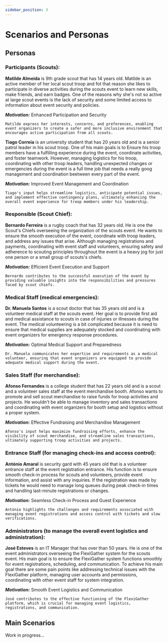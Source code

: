 ```yaml
---
sidebar_position: 3
---
```


# Scenarios and Personas

## Personas

### Participants (Scouts):
    
**Matilde Almeida** is 9th grade scout that has 14 years old. Matilde is an active member of her local scout troop and fot that reason she likes to participate in diverse activities during the scouts event to learn new skills, make friends, and earn badges.
One of the reasons why she's not so active at large scout events is the lack of security and some limited access to information about event security and policies.

**_Motivation:_** Enhanced Participation and Security

    Matilde express her interests, concerns, and preferences, enabling event organizers to create a safer and more inclusive environment that encourages active participation from all scouts.

**Tiago Correia** is an university student that has 20 years old and is a senior patrol leader in his scout troop. One of his main goals is to  Ensure his troop members have a fulfilling experience during the event, coordinate activities, and foster teamwork. However, managing logistics for his troop, coordinating with other troop leaders, handling unexpected changes or emergencies during the event is a full time job that needs a really goog management and coordination beetween every part of the event.

**_Motivation:_** Improved Event Management and Coordination

    Tiago's input helps streamline logistics, anticipate potential issues, and implement effective contingency plans, ultimately enhancing the overall event experience for troop members under his leadership.

### Responsible (Scout Chief):

**Bernardo Ferreira** is a rugby coach that has 32 years old. He is one the Scout's Chiefs overseeing the organization of the scouts event. He wants to ensure the smooth execution of the event, coordinate with troop leaders, and address any issues that arise.
Although managing registrations and payments, coordinating with event staff and volunteers, ensuring safety and adherence to scouting principles throughout the event is a heavy jog for just one person or a small group of scouts's chiefs.

**_Motivation:_** Efficient Event Execution and Support

    Bernardo contributes to the successful execution of the event by providing valuable insights into the responsibilities and pressures faced by scout chiefs.

### Medical Staff (medical emergencies):

**Dr. Manuela Santos** is a scout doctor that has 35 years old and is a volunteer medical staff at the scouts event.
Her goal is to provide first aid and medical assistance to scouts in case of injuries or illnesses during the event.
The medical volunteering is a bit complicated because it is need to ensure that medical supplies are adequately stocked and coordinating with event organizers for emergency response procedures.

**_Motivation:_** Optimal Medical Support and Preparedness

    Dr. Manuela communicates her expertise and requirements as a medical volunteer, ensuring that event organizers are equipped to provide adequate medical support during the event.

### Sales Staff (for merchandise):

**Afonso Fernandes** is a college student that has 22 years old and is a scout and a volunteer sales staff at the event merchandise booth. Afonso wants to promote and sell scout merchandise to raise funds for troop activities and projects.
He wouldn't be able to manage inventory and sales transactions and coordinating with event organizers for booth setup and logistics without a proper system.

**_Motivation:_** Effective Fundraising and Merchandise Management

    Afonso's input helps maximize fundraising efforts, enhance the visibility of scout merchandise, and streamline sales transactions, ultimately supporting troop activities and projects.

### Entrance Staff (for managing check-ins and access control):

**António Amaral** is security gard with 45 years old that is a volunteer entrance staff at the event registration entrance. His function is to ensure smooth check-in process for scouts and volunteers, provide event information, and assist with any inquiries.
If the registration was made by tickets he would need to manage long queues during peak check-in times and handling last-minute registrations or changes.

**_Motivation:_** Seamless Check-in Process and Guest Experience

    António highlights the challenges and requirements associated with managing event registrations and access control with tickets and slow verifications.

### Administrators (to manage the overall event logistics and administration):

**José Esteves** is an IT Manager that has over than 50 years. He is one of the event administrators overseeing the FlexiGather system for the scouts event. His main goal is to ensure the FlexiGather system functions smoothly for event registrations, scheduling, and communication. To achieve his main goal there are some pain points like addressing technical issues with the FlexiGather platform, managing user accounts and permissions, coordinating with other event staff for system integration.

**_Motivation:_** Smooth Event Logistics and Communication

    José contributes to the effective functioning of the FlexiGather platform, which is crucial for managing event logistics, registrations, and communication.

## Main Scenarios

Work in progress...

<!-- r -->